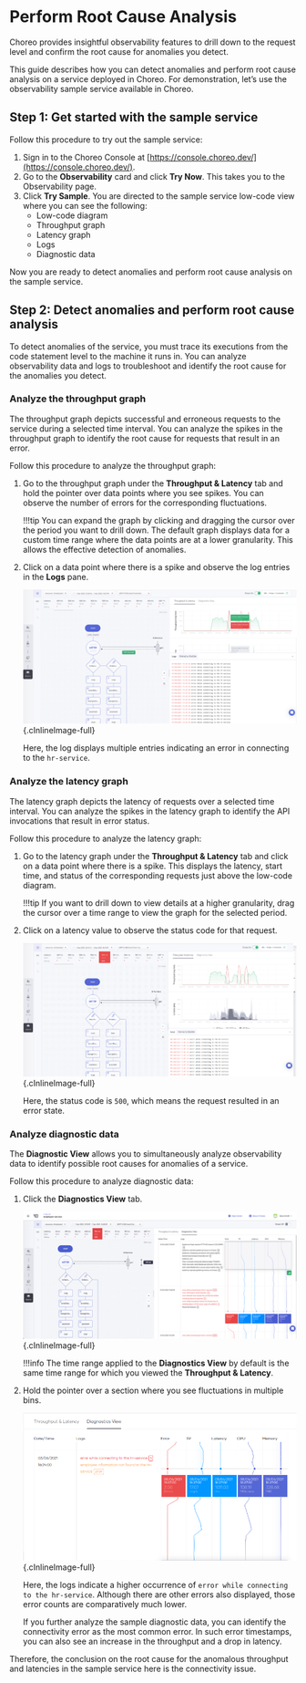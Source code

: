# Perform Root Cause Analysis

Choreo provides insightful observability features to drill down to the request level and confirm the root cause for anomalies you detect.

This guide describes how you can detect anomalies and perform root cause analysis on a service deployed in Choreo. For demonstration, let’s use the observability sample service available in Choreo.

    
## Step 1: Get started with the sample service
Follow this procedure to try out the sample service:

1. Sign in to the Choreo Console at [https://console.choreo.dev/](https://console.choreo.dev/).
2. Go to the **Observability** card and click **Try Now**. This takes you to the Observability page. 
3. Click **Try Sample**. You are directed to the sample service low-code view where you can see the following:
    - Low-code diagram
    - Throughput graph   
    - Latency graph
    - Logs
    - Diagnostic data

Now you are ready to detect anomalies and perform root cause analysis on the sample service.
    
## Step 2: Detect anomalies and perform root cause analysis

To detect anomalies of the service, you must trace its executions from the code statement level to the machine it runs in. You can analyze observability data and logs to troubleshoot and identify the root cause for the anomalies you detect. 

### Analyze the throughput graph
The throughput graph depicts successful and erroneous requests to the service during a selected time interval. You can analyze the spikes in the throughput graph to identify the root cause for requests that result in an error.

Follow this procedure to analyze the throughput graph:

1. Go to the throughput graph under the **Throughput & Latency** tab and hold the pointer over data points where you see spikes. You can observe the number of errors for the corresponding fluctuations.
    
    !!!tip
        You can expand the graph by clicking and dragging the cursor over the period you want to drill down. The default graph displays data for a custom time range where the data points are at a lower granularity. This allows the effective detection of anomalies.
        
2. Click on a data point where there is a spike and observe the log entries in the **Logs** pane.
 
    ![Analyze the throughput graph](../assets/img/observability/throughput-graph-analysis.png){.cInlineImage-full}

   Here, the log displays multiple entries indicating an error in connecting to the `hr-service`.

 
### Analyze the latency graph

The latency graph depicts the latency of requests over a selected time interval. You can analyze the spikes in the latency graph to identify the API invocations that result in error status.

Follow this procedure to analyze the latency graph:

1. Go to the latency graph under the **Throughput & Latency** tab and click on a data point where there is a spike. This displays the latency, start time, and status of the corresponding requests just above the low-code diagram.
   
    !!!tip
        If you want to drill down to view details at a higher granularity, drag the cursor over a time range to view the graph for the selected period.
        
2. Click on a latency value to observe the status code for that request.
 
    ![Analyze the latency graph](../assets/img/observability/latency-graph-analysis.png){.cInlineImage-full}

   Here, the status code is `500`, which means the request resulted in an error state.

### Analyze diagnostic data

The **Diagnostic View** allows you to simultaneously analyze observability data to identify possible root causes for anomalies of a service.

Follow this procedure to analyze diagnostic data:

1. Click the **Diagnostics View** tab.
 
    ![Diagnostic data](../assets/img/observability/diagnostics-view.png){.cInlineImage-full}

    !!!info
        The time range applied to the **Diagnostics View** by default is the same time range for which you viewed the **Throughput & Latency**. 
        
2. Hold the pointer over a section where you see fluctuations in multiple bins.

    ![Diagnostic View - second bin](../assets/img/observability/second-bin.png){.cInlineImage-full}

    Here, the logs indicate a higher occurrence of `error while connecting to the hr-service`. Although there are other errors also displayed, those error counts are comparatively much lower.

    If you further analyze the sample diagnostic data, you can identify the connectivity error as the most common error.  In such error timestamps, you can also see an increase in the throughput and a drop in latency. 
   
Therefore, the conclusion on the root cause for the anomalous throughput and latencies in the sample service here is the connectivity issue.
